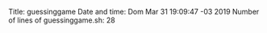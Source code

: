 Title: guessinggame
Date and time: Dom Mar 31 19:09:47 -03 2019
Number of lines of guessinggame.sh: 28
